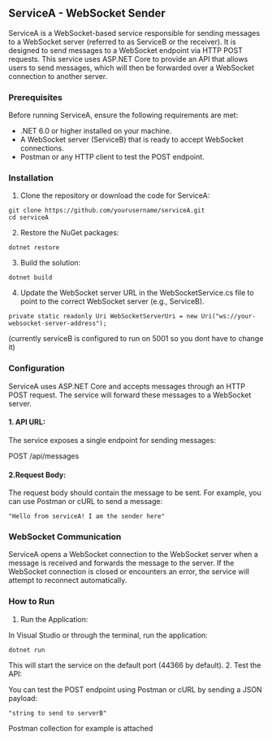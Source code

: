 

## ServiceA - WebSocket Sender
ServiceA is a WebSocket-based service responsible for sending messages to a WebSocket server (referred to as ServiceB or the receiver). It is designed to send messages to a WebSocket endpoint via HTTP POST requests. This service uses ASP.NET Core to provide an API that allows users to send messages, which will then be forwarded over a WebSocket connection to another server.

### Prerequisites
Before running ServiceA, ensure the following requirements are met:

* .NET 6.0 or higher installed on your machine.
* A WebSocket server (ServiceB) that is ready to accept WebSocket connections.
* Postman or any HTTP client to test the POST endpoint.

### Installation
1. Clone the repository or download the code for ServiceA:
```
git clone https://github.com/yourusername/serviceA.git
cd serviceA
```
2. Restore the NuGet packages:
```
dotnet restore
```
3. Build the solution:
```
dotnet build
```
4. Update the WebSocket server URL in the WebSocketService.cs file to point to the correct WebSocket server (e.g., ServiceB).
```
private static readonly Uri WebSocketServerUri = new Uri("ws://your-websocket-server-address");
```
(currently serviceB is configured to run on 5001 so you dont have to change it)

### Configuration
ServiceA uses ASP.NET Core and accepts messages through an HTTP POST request. The service will forward these messages to a WebSocket server.

#### 1. API URL:
The service exposes a single endpoint for sending messages:

POST /api/messages
#### 2.Request Body:
The request body should contain the message to be sent. For example, you can use Postman or cURL to send a message:
```
"Hello from serviceA! I am the sender here"
```

### WebSocket Communication
ServiceA opens a WebSocket connection to the WebSocket server when a message is received and forwards the message to the server. If the WebSocket connection is closed or encounters an error, the service will attempt to reconnect automatically.

### How to Run
1. Run the Application:

In Visual Studio or through the terminal, run the application:
```
dotnet run
```
This will start the service on the default port (44366 by default).
2. Test the API:

You can test the POST endpoint using Postman or cURL by sending a JSON payload:
```
"string to send to serverB"
```

Postman collection for example is attached
